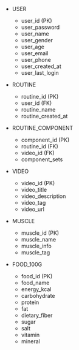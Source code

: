 - USER
    - user_id (PK)
    - user_password
    - user_name
    - user_gender
    - user_age
    - user_email
    - user_phone
    - user_created_at
    - user_last_login

- ROUTINE
    - routine_id (PK)
    - user_id (FK)
    - routine_name
    - routine_created_at

- ROUTINE_COMPONENT
    - component_id (PK)
    - routine_id (FK)
    - video_id (FK)
    - component_sets

- VIDEO
    - video_id (PK)
    - video_title
    - video_description
    - video_tag
    - video_url

- MUSCLE
    - muscle_id (PK)
    - muscle_name
    - muscle_info
    - muscle_tag

- FOOD_100G
    - food_id (PK)
    - food_name
    - energy_kcal
    - carbohydrate
    - protein
    - fat
    - dietary_fiber
    - sugar
    - salt
    - vitamin
    - mineral
